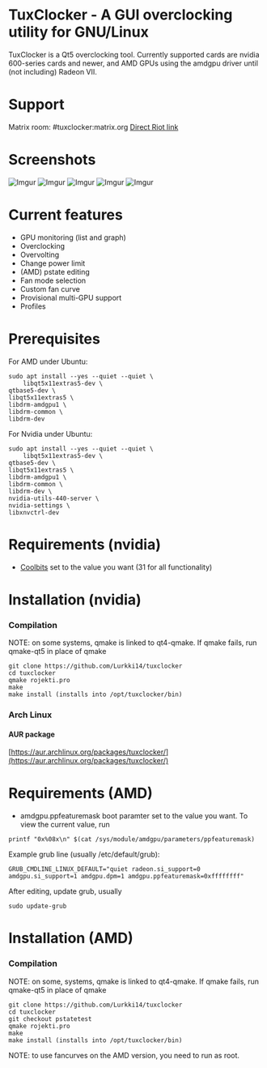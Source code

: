 # TuxClocker - A GUI overclocking utility for GNU/Linux

TuxClocker is a Qt5 overclocking tool. Currently supported cards are nvidia 600-series cards and newer, and AMD GPUs using the amdgpu driver until (not including) Radeon VII.

# Support

Matrix room: #tuxclocker:matrix.org [Direct Riot link](https://riot.im/app/#/room/#tuxclocker:matrix.org)

# Screenshots

![Imgur](https://i.imgur.com/fn8MoNj.png) ![Imgur](https://i.imgur.com/fuKIVW7.png) ![Imgur](https://i.imgur.com/cZCNzmN.png) ![Imgur](https://i.imgur.com/qkp2p7V.png) ![Imgur](https://i.imgur.com/TpmU8PD.png)

# Current features

- GPU monitoring (list and graph)
- Overclocking
- Overvolting
- Change power limit
- (AMD) pstate editing
- Fan mode selection
- Custom fan curve
- Provisional multi-GPU support
- Profiles

# Prerequisites

For AMD under Ubuntu:

    sudo apt install --yes --quiet --quiet \
    	libqt5x11extras5-dev \
	qtbase5-dev \
	libqt5x11extras5 \
	libdrm-amdgpu1 \
	libdrm-common \
	libdrm-dev

For Nvidia under Ubuntu:

    sudo apt install --yes --quiet --quiet \
    	libqt5x11extras5-dev \
	qtbase5-dev \
	libqt5x11extras5 \
	libdrm-amdgpu1 \
	libdrm-common \
	libdrm-dev \
	nvidia-utils-440-server \
	nvidia-settings \
	libxnvctrl-dev

# Requirements (nvidia)

- [Coolbits](https://wiki.archlinux.org/index.php/NVIDIA/Tips_and_tricks#Enabling_overclocking) set to the value you want (31 for all functionality)

# Installation (nvidia)

### Compilation

NOTE: on some systems, qmake is linked to qt4-qmake. If qmake fails, run qmake-qt5 in place of qmake

```
git clone https://github.com/Lurkki14/tuxclocker
cd tuxclocker
qmake rojekti.pro
make
make install (installs into /opt/tuxclocker/bin)
```

### Arch Linux

#### AUR package
[https://aur.archlinux.org/packages/tuxclocker/](https://aur.archlinux.org/packages/tuxclocker/)

# Requirements (AMD)

- amdgpu.ppfeaturemask boot paramter set to the value you want. To view the current value, run 

```
printf "0x%08x\n" $(cat /sys/module/amdgpu/parameters/ppfeaturemask)
```

Example grub line (usually /etc/default/grub):	

```
GRUB_CMDLINE_LINUX_DEFAULT="quiet radeon.si_support=0 amdgpu.si_support=1 amdgpu.dpm=1 amdgpu.ppfeaturemask=0xffffffff"
```
	
After editing, update grub, usually 

```
sudo update-grub
```

# Installation (AMD)

### Compilation

NOTE: on some, systems, qmake is linked to qt4-qmake. If qmake fails, run qmake-qt5 in place of qmake

```
git clone https://github.com/Lurkki14/tuxclocker
cd tuxclocker
git checkout pstatetest
qmake rojekti.pro
make
make install (installs into /opt/tuxclocker/bin)
```
NOTE: to use fancurves on the AMD version, you need to run as root.
